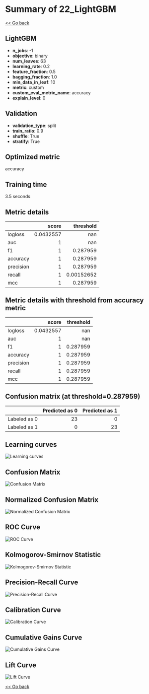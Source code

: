 # Summary of 22_LightGBM

[<< Go back](../README.md)


## LightGBM
- **n_jobs**: -1
- **objective**: binary
- **num_leaves**: 63
- **learning_rate**: 0.2
- **feature_fraction**: 0.5
- **bagging_fraction**: 1.0
- **min_data_in_leaf**: 10
- **metric**: custom
- **custom_eval_metric_name**: accuracy
- **explain_level**: 0

## Validation
 - **validation_type**: split
 - **train_ratio**: 0.9
 - **shuffle**: True
 - **stratify**: True

## Optimized metric
accuracy

## Training time

3.5 seconds

## Metric details
|           |     score |    threshold |
|:----------|----------:|-------------:|
| logloss   | 0.0432557 | nan          |
| auc       | 1         | nan          |
| f1        | 1         |   0.287959   |
| accuracy  | 1         |   0.287959   |
| precision | 1         |   0.287959   |
| recall    | 1         |   0.00152652 |
| mcc       | 1         |   0.287959   |


## Metric details with threshold from accuracy metric
|           |     score |   threshold |
|:----------|----------:|------------:|
| logloss   | 0.0432557 |  nan        |
| auc       | 1         |  nan        |
| f1        | 1         |    0.287959 |
| accuracy  | 1         |    0.287959 |
| precision | 1         |    0.287959 |
| recall    | 1         |    0.287959 |
| mcc       | 1         |    0.287959 |


## Confusion matrix (at threshold=0.287959)
|              |   Predicted as 0 |   Predicted as 1 |
|:-------------|-----------------:|-----------------:|
| Labeled as 0 |               23 |                0 |
| Labeled as 1 |                0 |               23 |

## Learning curves
![Learning curves](learning_curves.png)
## Confusion Matrix

![Confusion Matrix](confusion_matrix.png)


## Normalized Confusion Matrix

![Normalized Confusion Matrix](confusion_matrix_normalized.png)


## ROC Curve

![ROC Curve](roc_curve.png)


## Kolmogorov-Smirnov Statistic

![Kolmogorov-Smirnov Statistic](ks_statistic.png)


## Precision-Recall Curve

![Precision-Recall Curve](precision_recall_curve.png)


## Calibration Curve

![Calibration Curve](calibration_curve_curve.png)


## Cumulative Gains Curve

![Cumulative Gains Curve](cumulative_gains_curve.png)


## Lift Curve

![Lift Curve](lift_curve.png)



[<< Go back](../README.md)
